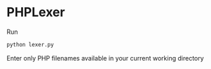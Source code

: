 # PHPLexer

Run
```bash
python lexer.py
```

Enter only PHP filenames available in your current working directory
